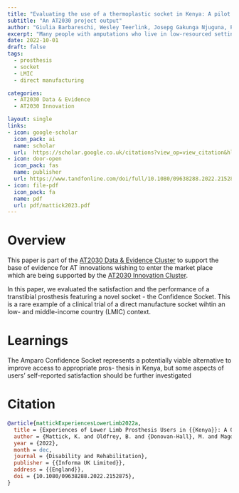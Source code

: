 ```yaml
---
title: "Evaluating the use of a thermoplastic socket in Kenya: A pilot study"
subtitle: "An AT2030 project output"
author: "Giulia Barbareschi, Wesley Teerlink, Josepg Gakunga Njuguna, Purity Musungu, Mary Dama Kirino, Catherine Holloway"
excerpt: "Many people with amputations who live in low-resourced settings struggle to access the workshops where qualified prosthetists provide appropriate care. Novel technologies such as the thermoplastic Confidence Socket are emerging, which could help facilitate easier access to prosthetic services."
date: 2022-10-01
draft: false
tags:
  - prosthesis 
  - socket 
  - LMIC
  - direct manufacturing

categories:
  - AT2030 Data & Evidence
  - AT2030 Innovation

layout: single
links:
- icon: google-scholar
  icon_pack: ai
  name: scholar
  url:  https://scholar.google.co.uk/citations?view_op=view_citation&hl=en&user=mY9b3HEAAAAJ&sortby=pubdate&citation_for_view=mY9b3HEAAAAJ:Ug5p-4gJ2f0C
- icon: door-open
  icon_pack: fas
  name: publisher
  url: https://www.tandfonline.com/doi/full/10.1080/09638288.2022.21528751
- icon: file-pdf
  icon_pack: fa
  name: pdf
  url: pdf/mattick2023.pdf
---
```

# Overview
This paper is part of the [AT2030 Data & Evidence Cluster](https://at2030.org/data-and-evidence/) to support the base of evidence for AT innovations wishing to enter the market place which are being supported by the [AT2030 Innovation Cluster](https://at2030.org/innovation/).  

In this paper, we evaluated the satisfaction and the performance of a transtibial prosthesis featuring a novel socket - the Confidence Socket. This is a rare example of a clinical trial of a direct manufacture socket wihtin an low- and middle-income country (LMIC) context.

# Learnings
The Amparo Confidence Socket represents a potentially viable alternative to improve access to appropriate pros-
thesis in Kenya, but some aspects of users’ self-reported satisfaction should be further investigated

# Citation

````bib
@article{mattickExperiencesLowerLimb2022a,
  title = {Experiences of Lower Limb Prosthesis Users in {{Kenya}}: A Qualitative Study to Understand Motivation to Use and Satisfaction with Prosthetic Outcomes},
  author = {Mattick, K. and Oldfrey, B. and {Donovan-Hall}, M. and Magomere, G. and Gakunga, J. and Holloway, C.},
  year = {2022},
  month = dec,
  journal = {Disability and Rehabilitation},
  publisher = {{Informa UK Limited}},
  address = {{England}},
  doi = {10.1080/09638288.2022.2152875},
}
````
